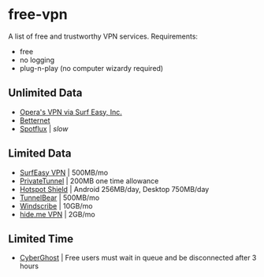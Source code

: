 # free-vpn
A list of free and trustworthy VPN services. Requirements:

- free
- no logging
- plug-n-play (no computer wizardy required)

## Unlimited Data

- [Opera's VPN via Surf Easy, Inc.](https://www.opera.com/computer/features/free-vpn)
- [Betternet](https://www.betternet.co/)
- [Spotflux](http://spotflux.com/) | _slow_

## Limited Data

- [SurfEasy VPN](https://www.surfeasy.com/) | 500MB/mo
- [PrivateTunnel](https://www.privatetunnel.com/) | 200MB one time allowance
- [Hotspot Shield](https://www.hotspotshield.com/) | Android 256MB/day, Desktop 750MB/day
- [TunnelBear](https://www.tunnelbear.com/) | 500MB/mo
- [Windscribe](https://windscribe.com/) | 10GB/mo
- [hide.me VPN](https://hide.me/) | 2GB/mo

## Limited Time

- [CyberGhost](https://www.cyberghostvpn.com/en_us) | Free users must wait in queue and be disconnected after 3 hours
